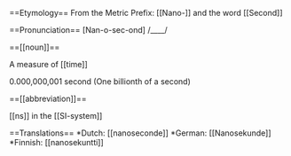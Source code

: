 ==Etymology==
From the Metric Prefix: [[Nano-]] and the word [[Second]]

==Pronunciation==
[Nan-o-sec-ond] /____/

==[[noun]]==

A measure of [[time]]

0.000,000,001 second (One billionth of a second)

==[[abbreviation]]== 

[[ns]] in the [[SI-system]]

==Translations==
*Dutch: [[nanoseconde]]
*German: [[Nanosekunde]]
*Finnish: [[nanosekuntti]]
